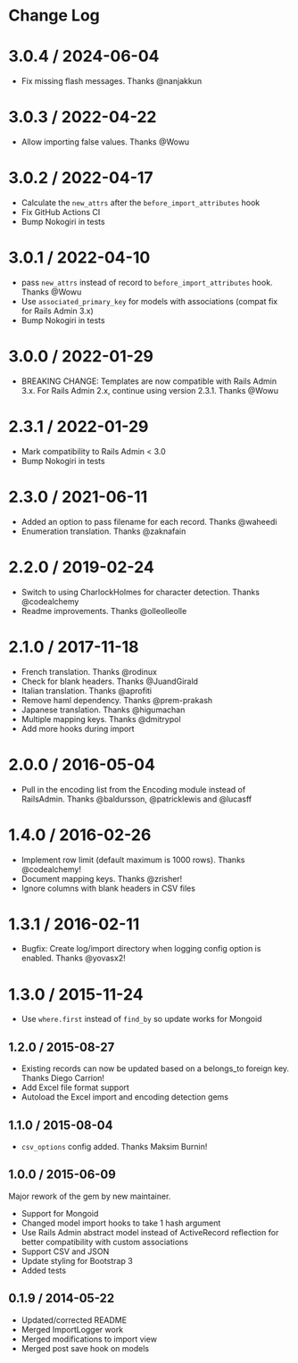 # Change Log

# 3.0.4 / 2024-06-04

- Fix missing flash messages. Thanks @nanjakkun

# 3.0.3 / 2022-04-22

- Allow importing false values. Thanks @Wowu

# 3.0.2 / 2022-04-17

- Calculate the `new_attrs` after the `before_import_attributes` hook
- Fix GitHub Actions CI
- Bump Nokogiri in tests

# 3.0.1 / 2022-04-10

- pass `new_attrs` instead of record to `before_import_attributes` hook. Thanks @Wowu
- Use `associated_primary_key` for models with associations (compat fix for Rails Admin 3.x)
- Bump Nokogiri in tests

# 3.0.0 / 2022-01-29

- BREAKING CHANGE: Templates are now compatible with Rails Admin 3.x. For Rails Admin 2.x, continue using version 2.3.1. Thanks @Wowu

# 2.3.1 / 2022-01-29

- Mark compatibility to Rails Admin < 3.0
- Bump Nokogiri in tests

# 2.3.0 / 2021-06-11

- Added an option to pass filename for each record. Thanks @waheedi
- Enumeration translation. Thanks @zaknafain

# 2.2.0 / 2019-02-24

- Switch to using CharlockHolmes for character detection. Thanks @codealchemy
- Readme improvements. Thanks @olleolleolle

# 2.1.0 / 2017-11-18

- French translation. Thanks @rodinux
- Check for blank headers. Thanks @JuandGirald
- Italian translation. Thanks @aprofiti
- Remove haml dependency. Thanks @prem-prakash
- Japanese translation. Thanks @higumachan
- Multiple mapping keys. Thanks @dmitrypol
- Add more hooks during import

# 2.0.0 / 2016-05-04

- Pull in the encoding list from the Encoding module instead of RailsAdmin. Thanks @baldursson, @patricklewis and @lucasff

# 1.4.0 / 2016-02-26

- Implement row limit (default maximum is 1000 rows). Thanks @codealchemy!
- Document mapping keys. Thanks @zrisher!
- Ignore columns with blank headers in CSV files

# 1.3.1 / 2016-02-11

- Bugfix: Create log/import directory when logging config option is enabled. Thanks @yovasx2!

# 1.3.0 / 2015-11-24

- Use `where.first` instead of `find_by` so update works for Mongoid

## 1.2.0 / 2015-08-27

- Existing records can now be updated based on a belongs_to foreign key. Thanks Diego Carrion!
- Add Excel file format support
- Autoload the Excel import and encoding detection gems

## 1.1.0 / 2015-08-04

- `csv_options` config added. Thanks Maksim Burnin!

## 1.0.0 / 2015-06-09

Major rework of the gem by new maintainer.

- Support for Mongoid
- Changed model import hooks to take 1 hash argument
- Use Rails Admin abstract model instead of ActiveRecord reflection for better compatibility with custom associations
- Support CSV and JSON
- Update styling for Bootstrap 3
- Added tests


## 0.1.9 / 2014-05-22

- Updated/corrected README
- Merged ImportLogger work
- Merged modifications to import view
- Merged post save hook on models
